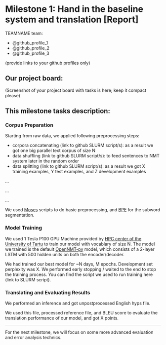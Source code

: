 # Milestone 1: Hand in the baseline system and translation  [Report]
TEAMNAME team:
 * @github_profile_1
 * @github_profile_2
 * @github_profile_3
 
(provide links to your github profiles only)

## Our project board:
(Screenshot of your project board with tasks is here; keep it compact please)

## This milestone tasks description:
### Corpus Preparation
Starting from raw data, we applied following preprocessing steps:
* corpora concatenating (link to github SLURM script/s): as a result we got one big parallel text corpus of size N
* data shuffling (link to github SLURM script/s): to feed sentences to NMT system later in the random order  
* data splitting (link to github SLURM script/s): as a result we got X training examples, Y test examples, and Z development examples

...

...

...

We used [Moses](http://www.statmt.org/moses/) scripts to do basic preprocessing, and [BPE](https://github.com/rsennrich/subword-nmt) for the subword segmentation. 

### Model Training
We used 1 Tesla P100 GPU Machine provided by [HPC center of the University of Tartu](https://www.hpc.ut.ee/en_US/web/guest/home) to train our model with vocablary of size N. The model we trained is the default [OpenNMT-py](https://github.com/OpenNMT/OpenNMT-py) model, which consists of a 2-layer LSTM with 500 hidden units on both the encoder/decoder.

We had trained our best model for ~N days, M epochs. Development set perplexity was X. We performed early stopping / waited to the end to stop the training process. You can find the script we used to run training here (link to SLURM script).

### Translating and Evaluating Results
We performed an inference and got unpostprocessed English hyps file. 

We used this file, processed reference file, and BLEU score to evaluate the translation performance of our model, and got X points.

_________________________________________________________________________________________________________________
For the next milestone, we will focus on some more advanced evaluation and error analysis technics.    
